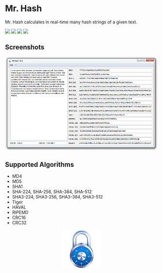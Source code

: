 # Mr. Hash
Mr. Hash calculates in real-time many hash strings of a given text.

![](http://img.shields.io/badge/version-v0.2.0-red.svg?style=flat) ![](https://img.shields.io/badge/platform-windows%20|%20linux%20|%20mac-yellow.svg?style=flat) ![](http://img.shields.io/badge/architecture-x86%20|%20x64-green.svg?style=flat) ![](http://img.shields.io/badge/license-GPL%20v2-blue.svg?style=flat)

## Screenshots
![](/doc/img/screenshot.png)

## Supported Algorithms
+ MD4
+ MD5
+ SHA1
+ SHA-224, SHA-256, SHA-384, SHA-512
+ SHA3-224, SHA3-256, SHA3-384, SHA3-512
+ Tiger
+ HAVAL
+ RIPEMD
+ CRC16
+ CRC32

<p align="center">
	<img src="/res/icon.png" />
</p>
